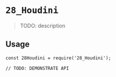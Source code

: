 # `28_Houdini`

> TODO: description

## Usage

```
const 28Houdini = require('28_Houdini');

// TODO: DEMONSTRATE API
```
